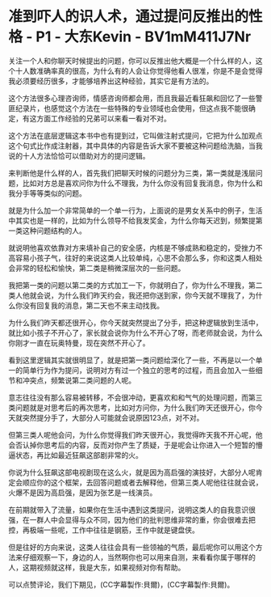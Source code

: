 # 准到吓人的识人术，通过提问反推出的性格 - P1 - 大东Kevin - BV1mM411J7Nr

关注一个人和你聊天时候提出的问题，你可以反推出他大概是一个什么样的人，这个十人数准确率真的很高，为什么有的人会让你觉得他看人很准，你是不是会觉得我必须要经历很多，才能够培养出这种经验，其实它是有方法的。

这个方法很多心理咨询师，情感咨询师都会用，而且我最近看狂飙和回忆了一些警匪纪录片，也感觉这个方法在一些特殊的专业领域也会使用，但这点我不能很确定，有这方面工作经验的兄弟可以来看一看对不对。

这个方法在底层逻辑这本书中也有提到过，它叫做注射式提问，它把为什么加观点这个句式比作成注射器，其中具体的内容是告诉大家不要被这种问题给洗脑，当我说的十人方法恰恰可以借助对方的提问逻辑。

来判断他是什么样的人，首先我们把聊天时候的问题分为三类，第一类就是浅层问题，比如对方总是喜欢问你为什么不理我，为什么你没有回复我消息，你为什么和我分手等等类似的问题。

就是为什么加一个非常简单的一个单一行为，上面说的是男女关系中的例子，生活中其实也是一样的，比如为什么领导不给我发奖金，为什么你每天迟到，频繁提第一类这种问题结构的人。

就说明他喜欢依靠对方来填补自己的安全感，内核是不够成熟和稳定的，受挫力不高容易小孩子气，往好的来说这类人比较单纯，心思不会那么多，你和这类人相处会非常的轻松和愉快，第二类是稍微深层次的一些问题。

我把第一类的问题以第二类的方式加工一下，你就明白了，你为什么不理我，第二类人他就会说，为什么我们昨天约会，我还把你送到家，你今天就不理我了，为什么你没有回复我的消息，第二天也不来主动找我。

为什么我们昨天都还很开心，你今天就突然提出了分手，把这种逻辑放到生活中，就比如小孩子不开心了，家长就会说你为什么不开心了呀，而老师就会说，为什么你刚才一直在玩奥特曼，现在突然不开心了。

看到这里逻辑其实就很明显了，就是把第一类问题给深化了一些，不再是以一个单一的简单行为作为提问，说明对方有过一个独立的思考的过程，而且会加入一些细节和冲突点，频繁说第二类问题的人呢。

意志往往没有那么容易被转移，不会很冲动，更喜欢和和气气的处理问题，而第三类问题就是对思考后的再次思考，比如对方问你，为什么我们昨天还很开心，你今天就突然提分手了，大部分人可能就会说原因123点，对不对。

但第三类人呢他会问，为什么你觉得我们昨天很开心，我觉得昨天我不开心呢，他会否认掉你思考后的内容，反而对你产生了质疑，于是呢会让你进入一个短暂的懵逼状态，再比如最近狂飙这部剧非常的火。

你说为什么狂飙这部电视剧现在这么火，就是因为高启强的演技好，大部分人呢肯定会顺应你的这个框架，去回答问题或者去解释他，但第三类人呢他往往就会说，火爆不是因为高启强，是因为张艺是一线演员。

在前期就带入了流量，如果你在生活中遇到这类提问，说明这类人的自我意识很强，在一群人中会显得与众不同，因为他们的批判思维非常的重，你会很难去把控，再极端一些呢，工作中往往是钢筋，王作中就是键盘侠。

但是往好的方向来说，这类人往往会具有一些领袖的气质，最后呢你可以用这个方法来仔细观察一下，身边的人，当然啊你也可以用来自测，来看看你属于哪样的人，这期视频就这样，我是大东，如果视频对你有帮助。

可以点赞评论，我们下期见，(CC字幕製作:貝爾)，(CC字幕製作:貝爾)。